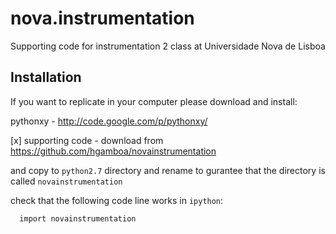 nova.instrumentation
====================

Supporting code for instrumentation 2 class at Universidade Nova de Lisboa


## Installation

If you want to replicate in your computer please download and install:

pythonxy - http://code.google.com/p/pythonxy/

[x] supporting code - download from https://github.com/hgamboa/novainstrumentation

and copy to `python2.7` directory and rename to gurantee that the directory is called `novainstrumentation`

check that the following code line works in `ipython`:

      import novainstrumentation 


